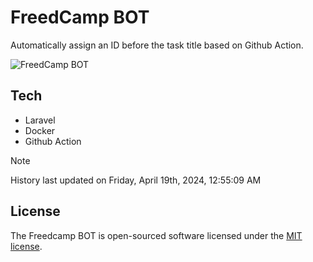 # FreedCamp BOT

Automatically assign an ID before the task title based on Github Action.

![FreedCamp BOT](https://repository-images.githubusercontent.com/737932867/7d34798b-2680-471c-b089-a78a718d3d6a)

## Tech

- Laravel
- Docker
- Github Action

> [!NOTE]  
> History last updated on Friday, April 19th, 2024, 12:55:09 AM

## License

The Freedcamp BOT is open-sourced software licensed under the [MIT license](https://opensource.org/licenses/MIT).
